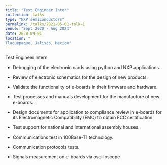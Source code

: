 ```yaml
---
title: "Test Enginner Inter"
collection: talks
type: "NXP semiconductors"
permalink: /talks/2021-05-01-talk-1
venue: "Sept 2020 - Aug 2021"
date: 2020-09-01
location: "
Tlaquepaque, Jalisco, Mexico"
---
```


 Test Engineer Intern

* Debugging of the electronic cards using python and NXP applications.

* Review of electronic schematics for the design of new products.

* Validate the functionality of e-boards in their firmware and hardware.

* Test processes and manuals development for the manufacture of new e-boards.

* Design documents for application to compliance review in e-boards for its Electromagnetic Compatibility (EMC) to obtain FCC certification.

* Test support for national and international assembly houses.

* Communications test in 100Base-T1 technology.

* Communication protocols tests.

* Signals measurement on e-boards via oscilloscope